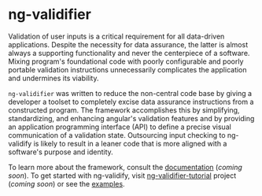 # ng-validifier

Validation of user inputs is a critical requirement for all data-driven
applications.  Despite the necessity for data assurance, the latter is almost
always a supporting functionality and never the centerpiece of a software.
Mixing program's foundational code with poorly configurable and poorly 
portable validation instructions unnecessarily complicates the application and 
undermines its viability.  

`ng-validifier` was written to reduce the non-central code base by giving a 
developer a toolset to completely excise data assurance instructions from a 
constructed program.  The framework accomplishes this by simplifying, 
standardizing, and enhancing angular's validation features and by providing an 
application programming interface (API) to define a precise visual communication 
of a validation state.  Outsourcing input checking to ng-validify is likely to 
result in a leaner code that is more aligned with a software's purpose and 
identity. 

To learn more about the framework, consult the [documentation]() (*coming soon*).
To get started with ng-validify, visit [ng-validifier-tutorial]() project (*coming soon*)
or see the [examples](./examples/).
